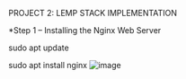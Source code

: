 PROJECT 2: LEMP STACK IMPLEMENTATION

*Step 1 – Installing the Nginx Web Server

 sudo apt update
 
 sudo apt install nginx
![image](https://user-images.githubusercontent.com/83317716/127902218-04171f74-23a1-45d8-9bf7-f4d26009d72e.png)
